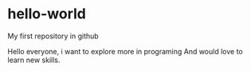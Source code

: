 # hello-world

My first repository in github

Hello everyone, i want to explore more in programing 
And would love to learn new skills.
